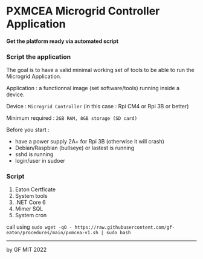 # PXMCEA Microgrid Controller Application
#### Get the platform ready via automated script

### Script the application

The goal is to have a valid minimal working set of tools to be able to run the Microgrid Application.

Application : a functionnal image (set software/tools) running inside a device.

Device : `Microgrid Controller` (in this case : Rpi CM4 or Rpi 3B or better)

Minimum required : `2GB RAM, 8GB storage (SD card)`

Before you start :
 - have a power supply 2A+ for Rpi 3B (otherwise it will crash)
 - Debian/Raspbian (bullseye) or lastest is running
 - sshd is running
 - login/user in sudoer
 

### Script

1. Eaton Certficate
2. System tools
3. .NET Core 6
4. Mimer SQL
5. System cron

call using `sudo wget -qO - https://raw.githubusercontent.com/gf-eaton/procedures/main/pxmcea-v1.sh | sudo bash`

---
by GF MIT 2022
